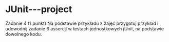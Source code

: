 # JUnit---project
 Zadanie 4 (1 punkt) Na podstawie przykładu z zajęć przygotuj przykład i udowodnij zadanie 6 assercji w testach jednostkowych jUnit, na podstawie dowolnego kodu.
